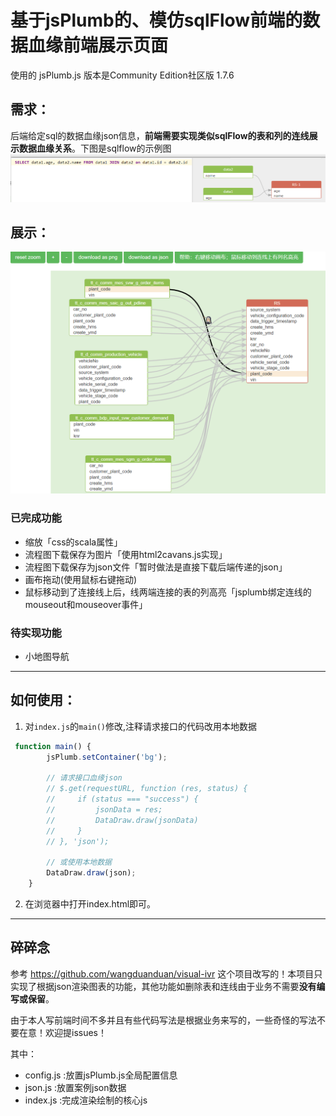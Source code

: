 # 基于jsPlumb的、模仿sqlFlow前端的数据血缘前端展示页面
使用的 jsPlumb.js 版本是Community Edition社区版 1.7.6
## 需求：
后端给定sql的数据血缘json信息，**前端需要实现类似sqlFlow的表和列的连线展示数据血缘关系**。下图是sqlflow的示例图
![](./imgs/sqlflow.png)
## 展示：
![](./imgs/myflow.png)
### 已完成功能
- 缩放「css的scala属性」
- 流程图下载保存为图片「使用html2cavans.js实现」
- 流程图下载保存为json文件「暂时做法是直接下载后端传递的json」
- 画布拖动(使用鼠标右键拖动)
- 鼠标移动到了连接线上后，线两端连接的表的列高亮「jsplumb绑定连线的mouseout和mouseover事件」
### 待实现功能

- 小地图导航
****
## 如何使用：
1. 对`index.js`的`main()`修改,注释请求接口的代码改用本地数据
```javascript
 function main() {
        jsPlumb.setContainer('bg');

        // 请求接口血缘json
        // $.get(requestURL, function (res, status) {
        //     if (status === "success") {
        //         jsonData = res;
        //         DataDraw.draw(jsonData)
        //     }
        // }, 'json');
    
        // 或使用本地数据
        DataDraw.draw(json);
    }
```
2. 在浏览器中打开index.html即可。


***
## 碎碎念
参考 https://github.com/wangduanduan/visual-ivr 这个项目改写的！本项目只实现了根据json渲染图表的功能，其他功能如删除表和连线由于业务不需要**没有编写或保留**。

由于本人写前端时间不多并且有些代码写法是根据业务来写的，一些奇怪的写法不要在意！欢迎提issues！

其中：
- config.js :放置jsPlumb.js全局配置信息
- json.js :放置案例json数据
- index.js :完成渲染绘制的核心js

